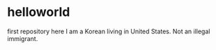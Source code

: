 # helloworld
first repository here
I am a Korean living in United States. Not an illegal immigrant.
